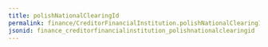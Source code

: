 ```yaml
---
title: polishNationalClearingId
permalink: finance/CreditorFinancialInstitution.polishNationalClearingId.html
jsonid: finance_creditorfinancialinstitution_polishnationalclearingid
---
```

